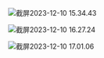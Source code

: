 ![截屏2023-12-10 15.34.43](../../../Desktop/截屏2023-12-10%2017.01.06.png)





![截屏2023-12-10 16.27.24](../../../Desktop/截屏2023-12-10%2016.27.24.png)



![截屏2023-12-10 17.01.06](../../../Desktop/截屏2023-12-10%2017.01.06.png)